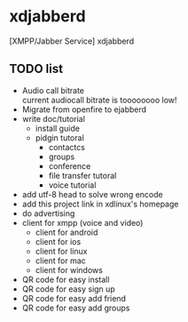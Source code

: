 # xdjabberd
[XMPP/Jabber Service] xdjabberd

## TODO list
* Audio call bitrate  
  current audiocall bitrate is toooooooo low!
* Migrate from openfire to ejabberd
* write doc/tutorial
  - install guide
  - pidgin tutoral
    - contactcs
    - groups
    - conference
    - file transfer tutoral
    - voice tutorial
* add utf-8 head to solve wrong encode
* add this project link in xdlinux's homepage
* do advertising
* client for xmpp (voice and video)
  - client for android
  - client for ios
  - client for linux
  - client for mac
  - client for windows
* QR code for easy install
* QR code for easy sign up
* QR code for easy add friend
* QR code for easy add groups
